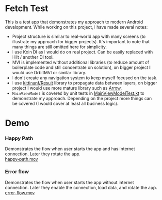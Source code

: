 # Fetch Test
This is a test app that demonstrates my approach to modern Android development. 
While working on this project, I have made several notes:  
- Project structure is similar to real-world app with many screens (to illustrate my approach for bigger projects). It's important to note that many things are still omitted here for simplicity.      
- I use Koin DI as I would do on real project. Can be easily replaced with Hilt / another DI tool.  
- MVI is implemented without additional libraries (to reduce amount of boilerplate code and still concentrate on solution), on bigger project I would use OrbitMVI or similar library.  
- I don't create any navigation system to keep myself focused on the task.  
- I use [kittinunf/Result](https://github.com/kittinunf/Result) library to propagate data between layers, on bigger project I would use more mature library such as [Arrow](https://arrow-kt.io/).  
- `MainViewModel` is covered by unit tests in [MainViewModelTest.kt](app/src/test/java/com/alexzaitsev/fetchtest/ui/screen/main/MainViewModelTest.kt) to demonstrate my approach. Depending on the project more things can be covered (I would cover at least all business logic).  

# Demo
### Happy Path
Demonstrates the flow when user starts the app and has internet connection. Later they rotate the app.  
[happy-path.mov](readme/happy-path.mov)
### Error flow
Demonstrates the flow when user starts the app without internet connection. Later they enable the connection, load data, and rotate the app.  
[error-flow.mov](readme/error-flow.mov)
